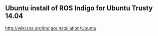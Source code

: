Ubuntu install of ROS Indigo for Ubuntu Trusty 14.04
---

http://wiki.ros.org/indigo/Installation/Ubuntu
